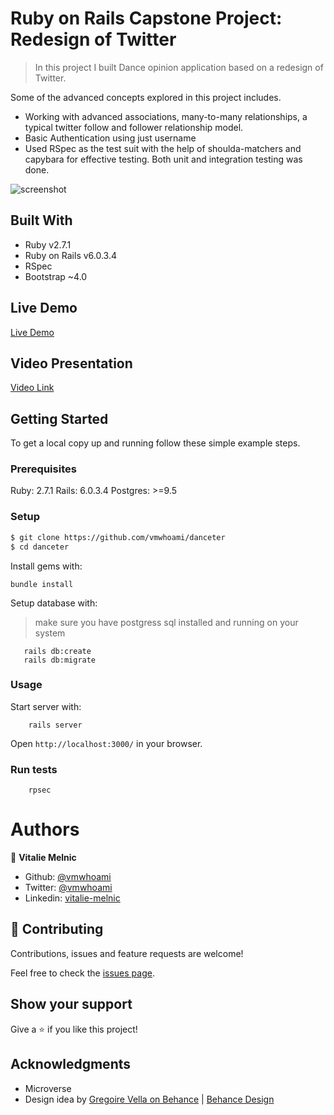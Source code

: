 # Ruby on Rails Capstone Project: Redesign of Twitter

> In this project I built Dance opinion application based on a redesign of Twitter.  

Some of the advanced concepts explored in this project includes.
- Working with advanced associations, many-to-many relationships, a typical twitter follow and follower relationship model.
- Basic Authentication using just username
- Used RSpec as the test suit with the help of shoulda-matchers and capybara for effective testing. Both unit and integration testing was done.
 


![screenshot]( )

## Built With

- Ruby v2.7.1
- Ruby on Rails v6.0.3.4
- RSpec
- Bootstrap ~4.0

## Live Demo

[Live Demo](https://danceter.herokuapp.com/)

## Video Presentation

[Video Link]( )


## Getting Started

To get a local copy up and running follow these simple example steps.

### Prerequisites

Ruby: 2.7.1
Rails: 6.0.3.4
Postgres: >=9.5

### Setup

~~~bash
$ git clone https://github.com/vmwhoami/danceter
$ cd danceter
~~~

Install gems with:

```
bundle install
```

Setup database with:

> make sure you have postgress sql installed and running on your system

```
   rails db:create
   rails db:migrate
```

### Usage

Start server with:

```
    rails server
```

Open `http://localhost:3000/` in your browser.

### Run tests

```
    rpsec 
```

# Authors

👤 **Vitalie Melnic**

- Github: [@vmwhoami](https://github.com/vmwhoami)
- Twitter: [@vmwhoami](https://twitter.com/vmwhoami)
- Linkedin: [vitalie-melnic](https://www.linkedin.com/in/vitalie-melnic/)


## 🤝 Contributing

Contributions, issues and feature requests are welcome!

Feel free to check the [issues page](issues/).

## Show your support

Give a ⭐️ if you like this project!

## Acknowledgments

- Microverse
- Design idea by [Gregoire Vella on Behance](https://www.behance.net/gregoirevella)  |  [Behance Design](https://www.behance.net/gallery/14286087/Twitter-Redesign-of-UI-details)
